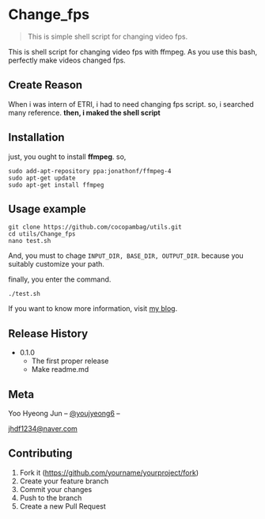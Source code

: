 # Change_fps
> This is simple shell script for changing video fps.

This is shell script for changing video fps with ffmpeg. As you use this bash, perfectly make videos changed fps.


## Create Reason

When i was intern of ETRI, i had to need changing fps script. so, i searched many reference. 
**then, i maked the shell script**

## Installation

just, you ought to install **ffmpeg**. so,

```
sudo add-apt-repository ppa:jonathonf/ffmpeg-4
sudo apt-get update
sudo apt-get install ffmpeg
```

## Usage example

```
git clone https://github.com/cocopambag/utils.git
cd utils/Change_fps
nano test.sh
```
And, you must to chage `INPUT_DIR, BASE_DIR, OUTPUT_DIR`. because you suitably customize your path.

finally, you enter the command.

`./test.sh`


If you want to know more information, visit [my blog](https://cocopambag.tistory.com/13?category=721150).


## Release History

* 0.1.0
  * The first proper release
  * Make readme.md


## Meta

Yoo Hyeong Jun – [@youjyeong6](https://www.instagram.com/youhyeong6) –

 jhdf1234@naver.com

## Contributing

1. Fork it (<https://github.com/yourname/yourproject/fork>)
2. Create your feature branch 
3. Commit your changes 
4. Push to the branch 
5. Create a new Pull Request
